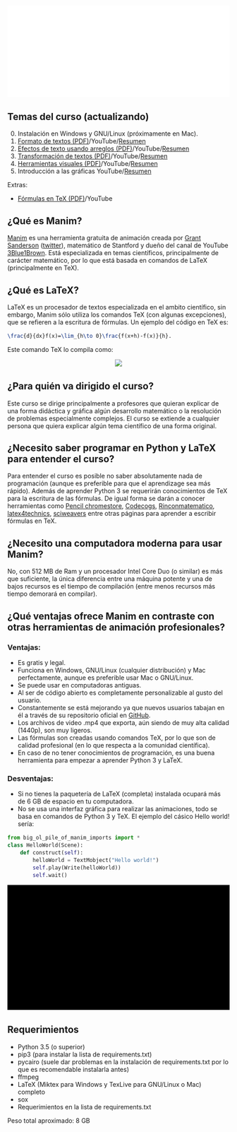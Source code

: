 <p align="center"><img src ="/titulo.gif" /></p>

## Temas del curso (actualizando)
0. Instalación en Windows y GNU/Linux (próximamente en Mac).
1. [Formato de textos (PDF)](https://drive.google.com/open?id=1BaWn_QJEz7hsizaLXFpM0YVOn9Gxi_Yn)/YouTube/[Resumen](https://github.com/Elteoremadebeethoven/AnimacionesConManim/blob/master/Espa%C3%B1ol/1_formato_textos/ESCENAS.md)
2. [Efectos de texto usando arreglos (PDF)](https://drive.google.com/open?id=1i7maqGJcb8Nk5lQf--gsY4vBiIxpFI9M)/YouTube/[Resumen](https://github.com/Elteoremadebeethoven/AnimacionesConManim/blob/master/Espa%C3%B1ol/2_efectos_arreglos_texto/ESCENAS.md)
3. [Transformación de textos (PDF)](https://drive.google.com/open?id=1oy8Thm7aWkh705TaEpctCFdqW1D36wAo)/YouTube/[Resumen](https://github.com/Elteoremadebeethoven/AnimacionesConManim/blob/master/Espa%C3%B1ol/3_transformaciones_texto/ESCENAS.md)
4. [Herramientas visuales (PDF)](https://drive.google.com/open?id=15hk52wgaR4MeDZSvo8LlgbeWe6K6EXY7)/YouTube/[Resumen](https://github.com/Elteoremadebeethoven/AnimacionesConManim/blob/master/Espa%C3%B1ol/4_herramientas_visuales/ESCENAS.md)
5. Introducción a las gráficas YouTube/[Resumen](https://github.com/Elteoremadebeethoven/AnimacionesConManim/blob/master/Espa%C3%B1ol/5_introducci%C3%B3n_gr%C3%A1ficas/ESCENAS.md)

Extras:
* [Fórmulas en TeX (PDF)](https://drive.google.com/open?id=1sPksk698UezNpYn7piEuGEwIqJd8TZMd)/YouTube

## ¿Qué es Manim?
[Manim](https://github.com/3b1b/manim) es una herramienta gratuita de animación creada por [Grant Sanderson](http://www.3blue1brown.com/) ([twitter](https://twitter.com/3blue1brown?lang=es)), matemático de Stantford y dueño del canal de YouTube [3Blue1Brown](https://www.youtube.com/channel/UCYO_jab_esuFRV4b17AJtAw). Está especializada en temas científicos, principalmente de carácter matemático, por lo que está basada en comandos de LaTeX (principalmente en TeX).

## ¿Qué es LaTeX?
LaTeX es un procesador de textos especializada en el ambito científico, sin embargo, Manim sólo utiliza los comandos TeX (con algunas excepciones), que se refieren a la escritura de fórmulas. Un ejemplo del código en TeX es:
```latex
\frac{d}{dx}f(x)=\lim_{h\to 0}\frac{f(x+h)-f(x)}{h}.
```
Este comando TeX lo compila como:
<p align="center"><img src ="http://www.sciweavers.org/upload/Tex2Img_1538658756/render.png" /></p>

## ¿Para quién va dirigido el curso?
Este curso se dirige principalmente a profesores que quieran explicar de una forma didáctica y gráfica algún desarrollo matemático o la resolución de problemas especialmente complejos. El curso se extiende a cualquier persona que quiera explicar algún tema científico de una forma original.

## ¿Necesito saber programar en Python y LaTeX para entender el curso?
Para entender el curso es posible no saber absolutamente nada de programación (aunque es preferible para que el aprendizage sea más rápido). Además de aprender Python 3 se requerirán conocimientos de TeX para la escritura de las fórmulas. De igual forma se darán a conocer herramientas como [Pencil chromestore](http://s1.daumcdn.net/editor/fp/service_nc/pencil/Pencil_chromestore.html), [Codecogs](https://www.codecogs.com/latex/eqneditor.php), [Rinconmatematico](http://rinconmatematico.com/mathjax/), [latex4technics](https://www.latex4technics.com/), [sciweavers](http://www.sciweavers.org/free-online-latex-equation-editor) entre otras páginas para aprender a escribir fórmulas en TeX.

## ¿Necesito una computadora moderna para usar Manim?
No, con 512 MB de Ram y un procesador Intel Core Duo (o similar) es más que suficiente, la única diferencia entre una máquina potente y una de bajos recursos es el tiempo de compilación (entre menos recursos más tiempo demorará en compilar).

## ¿Qué ventajas ofrece Manim en contraste con otras herramientas de animación profesionales?
### Ventajas:
* Es gratis y legal.
* Funciona en Windows, GNU/Linux (cualquier distribución) y Mac perfectamente, aunque es preferible usar Mac o GNU/Linux.
* Se puede usar en computadoras antiguas.
* Al ser de código abierto es completamente personalizable al gusto del usuario.
* Constantemente se está mejorando ya que nuevos usuarios tabajan en él a través de su repositorio oficial en [GitHub](https://github.com/3b1b/manim).
* Los archivos de video .mp4 que exporta, aún siendo de muy alta calidad (1440p), son muy ligeros.
* Las fórmulas son creadas usando comandos TeX, por lo que son de calidad profesional (en lo que respecta a la comunidad científica).
* En caso de no tener conocimientos de programación, es una buena herramienta para empezar a aprender Python 3 y LaTeX.
### Desventajas:
* Si no tienes la paquetería de LaTeX (completa) instalada ocupará más de 6 GB de espacio en tu computadora.
* No se usa una interfaz gráfica para realizar las animaciones, todo se basa en comandos de Python 3 y TeX. El ejemplo del cásico Hello world! sería:
```python
from big_ol_pile_of_manim_imports import *
class HelloWorld(Scene):
    def construct(self):
        helloWorld = TextMobject("Hello world!")
        self.play(Write(helloWorld))
        self.wait()
```
<p align="center"><img src ="/HelloWorld.gif" /></p>

## Requerimientos
* Python 3.5 (o superior)
* pip3 (para instalar la lista de requirements.txt)
* pycairo (suele dar problemas en la instalación de requirements.txt por lo que es recomendable instalarla antes)
* ffmpeg
* LaTeX (Miktex para Windows y TexLive para GNU/Linux o Mac) completo
* sox
* Requerimientos en la lista de requirements.txt

Peso total aproximado: 8 GB

